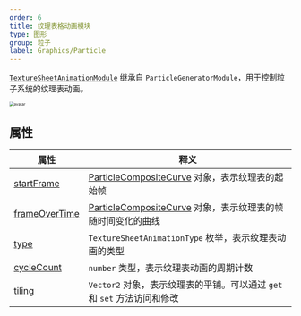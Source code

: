 ```yaml
---
order: 6
title: 纹理表格动画模块
type: 图形
group: 粒子
label: Graphics/Particle
---
```


[`TextureSheetAnimationModule`](${api}core/TextureSheetAnimationModule) 继承自 `ParticleGeneratorModule`，用于控制粒子系统的纹理表动画。

<img src="https://mdn.alipayobjects.com/huamei_qbugvr/afts/img/A*XhXmQadW8ToAAAAAAAAAAAAADtKFAQ/original" alt="avatar" style="zoom:50%;" />

## 属性

| 属性                                                                  | 释义                                                                                             |
| --------------------------------------------------------------------- | ------------------------------------------------------------------------------------------------ |
| [startFrame](${api}core/TextureSheetAnimationModule#startFrame)       | [ParticleCompositeCurve](${api}core/ParticleCompositeCurve) 对象，表示纹理表的起始帧             |
| [frameOverTime](${api}core/TextureSheetAnimationModule#frameOverTime) | [ParticleCompositeCurve](${api}core/ParticleCompositeCurve) 对象，表示纹理表的帧随时间变化的曲线 |
| [type](${api}core/TextureSheetAnimationModule#type)                   | `TextureSheetAnimationType` 枚举，表示纹理表动画的类型                                           |
| [cycleCount](${api}core/TextureSheetAnimationModule#cycleCount)       | `number` 类型，表示纹理表动画的周期计数                                                          |
| [tiling](${api}core/TextureSheetAnimationModule#tiling)               | `Vector2` 对象，表示纹理表的平铺。可以通过 `get` 和 `set` 方法访问和修改                         |
